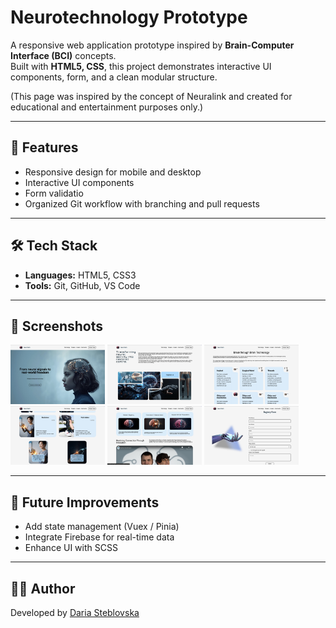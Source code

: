 # Neurotechnology Prototype

A responsive web application prototype inspired by **Brain-Computer Interface (BCI)** concepts.  
Built with **HTML5, CSS**, this project demonstrates interactive UI components, form, and a clean modular structure.

(This page was inspired by the concept of Neuralink and created for educational and entertainment purposes only.)

---

## 🚀 Features
- Responsive design for mobile and desktop
- Interactive UI components
- Form validatio
- Organized Git workflow with branching and pull requests

---

## 🛠️ Tech Stack
- **Languages:** HTML5, CSS3  
- **Tools:** Git, GitHub, VS Code  

---

## 📸 Screenshots
<div>
<img src="screenshots/screenshot-0.png" width="30%" alt="App Screenshot">
<img src="screenshots/screenshot-1.png" width="30%" alt="App Screenshot">
<img src="screenshots/screenshot-2.png" width="30%" alt="App Screenshot">
<img src="screenshots/screenshot-3.png" width="30%" alt="App Screenshot">
<img src="screenshots/screenshot-4.png" width="30%" alt="App Screenshot">
<img src="screenshots/screenshot-5.png" width="30%" alt="App Screenshot">
</div>
<!-- ![App Screenshot](screenshots/screenshot-0.png)
![App Screenshot](screenshots/screenshot-1.png)
![App Screenshot](screenshots/screenshot-2.png)
![App Screenshot](screenshots/screenshot-3.png)
![App Screenshot](screenshots/screenshot-4.png)
![App Screenshot](screenshots/screenshot-5.png) -->

---

## 🌱 Future Improvements

- Add state management (Vuex / Pinia)
- Integrate Firebase for real-time data
- Enhance UI with SCSS

---

## 👩‍💻 Author
Developed by [Daria Steblovska](https://github.com/DariaSK18)
